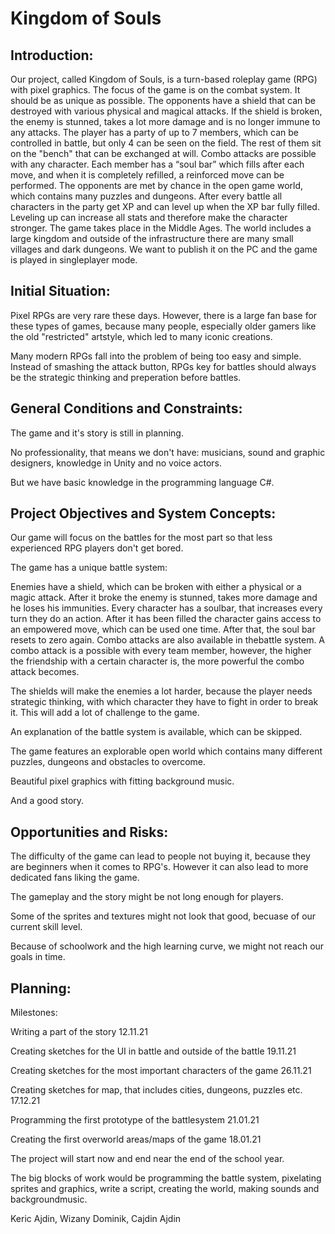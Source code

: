 # Kingdom of Souls

## Introduction:

Our project, called Kingdom of Souls, is a turn-based roleplay game (RPG) with pixel graphics. The focus of the game is on the combat system. It should be as unique as possible. The opponents have a shield that can be destroyed with various physical and magical attacks. If the shield is broken, the enemy is stunned, takes a lot more damage and is no longer immune to any attacks. The player has a party of up to 7 members, which can be controlled in battle, but only 4 can be seen on the field. The rest of them sit on the "bench" that can be exchanged at will. Combo attacks are possible with any character. Each member has a “soul bar” which fills after each move, and when it is completely refilled, a reinforced move can be performed. The opponents are met by chance in the open game world, which contains many puzzles and dungeons. After every battle all characters in the party get XP and can level up when the XP bar fully filled. Leveling up can increase all stats and therefore make the character stronger. The game takes place in the Middle Ages. The world includes a large kingdom and outside of the infrastructure there are many small villages and dark dungeons. We want to publish it on the PC and the game is played in singleplayer mode.

## Initial Situation:

Pixel RPGs are very rare these days. However, there is a large fan base for these types of games, because many people, especially older gamers like the old "restricted" artstyle, which led to many iconic creations. 


Many modern RPGs fall into the problem of being too easy and simple. Instead of smashing the attack button, RPGs key for battles should always be the strategic thinking and preperation before battles. 

## General Conditions and Constraints:

The game and it's story is still in planning.

No professionality, that means we don't have: musicians, sound and graphic designers, knowledge in Unity and no voice actors. 

But we have basic knowledge in the programming language C#.

## Project Objectives and System Concepts:

Our game will focus on the battles for the most part so that less experienced RPG players don't get bored.

The game has a unique battle system: 

Enemies have a shield, which can be broken with either a physical or a magic attack. After it broke the enemy is stunned, takes more damage and he loses his immunities.
Every character has a soulbar, that increases every turn they do an action. After it has been filled the character gains access to an empowered move, which can be used one time. After that, the soul bar resets to zero again.
Combo attacks are also available in thebattle system. A combo attack is a possible with every team member, however, the higher the friendship with a certain character is, the more powerful the combo attack becomes.

The shields will make the enemies a lot harder, because the player needs strategic thinking, with which character they have to fight in order to break it. This will add a lot of challenge to the game.

An explanation of the battle system is available, which can be skipped.

The game features an explorable open world which contains many different puzzles, dungeons and obstacles to overcome.

Beautiful pixel graphics with fitting background music.

And a good story.

## Opportunities and Risks:

The difficulty of the game can lead to people not buying it, because they are beginners when it comes to RPG's. However it can also lead to more dedicated fans liking the game.

The gameplay and the story might be not long enough for players.

Some of the sprites and textures might not look that good, becuase of our current skill level.

Because of schoolwork and the high learning curve, we might not reach our goals in time.


## Planning:

Milestones:

Writing a part of the story 12.11.21

Creating sketches for the UI in battle and outside of the battle 19.11.21

Creating sketches for the most important characters of the game 26.11.21

Creating sketches for map, that includes cities, dungeons, puzzles etc. 17.12.21

Programming the first prototype of the battlesystem 21.01.21

Creating the first overworld areas/maps of the game 18.01.21 

The project will start now and end near the end of the school year.

The big blocks of work would be programming the battle system, pixelating sprites and graphics, write a script, creating the world, making sounds and backgroundmusic.

Keric Ajdin, Wizany Dominik, Cajdin Ajdin
